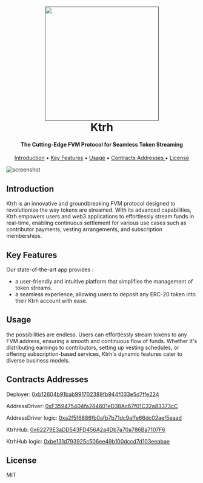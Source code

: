 
  
<h1 align="center">
  <br>
  <a href=""><img src="https://blogger.googleusercontent.com/img/b/R29vZ2xl/AVvXsEizzHDTdKTaT4baezwkLRKHP7dUDvN0Vg0s96AFCns7g-TMoGyiY0zQ-jknooujitvzESvh835GdP2XycBg-pJPg4m7sSOsZ_8WqG-iYBdf2_fjNxy83W9gRRDn5aC4KkUgPTx2JX6z7cTwamZ19zjyNvkXw9j_2yjHyvtVZlE864QPwz1WL0CD1nO7/s945/paper2.png" width="300"></a>
  <br>
  Ktrh
  <br>
</h1>

<h4 align="center">The Cutting-Edge FVM Protocol for Seamless Token Streaming</h4>

<p align="center">
  <a href="#Introduction">Introduction</a> •
  <a href="#key-features">Key Features</a> •
  <a href="#Usage">Usage</a> •
  <a href="#contracts-addresses ">Contracts Addresses </a> •
  <a href="#license">License</a>
</p>

![screenshot](https://blogger.googleusercontent.com/img/b/R29vZ2xl/AVvXsEjGGksZ1xapDPQXk15X8VTE5nS2aOjco0cPGSSqpYjU3GtrI9hu6rYnC2349ug50N48z9YwZT0Nkqr3aOtBzY0I_dErCZnFt2nknl4DoJo3CuIWMGhBsHn2kFCW3UN9eau1zfoNNcyqirGkUUjDRnsdLJeQlgzFBivPPsjBZzi5WzPmM05HUn9P6j3B/s1000/Untitled-1.png)

## Introduction 

Ktrh is an innovative and groundbreaking FVM protocol designed to revolutionize the way tokens are streamed. With its advanced capabilities, Ktrh empowers users and web3 applications to effortlessly stream  funds in real-time, enabling continuous settlement for various use cases such as contributor payments, vesting arrangements, and subscription memberships.

## Key Features

Our state-of-the-art app provides : 
- a user-friendly and intuitive platform that simplifies the management of token streams. 
- a seamless experience, allowing users to deposit any ERC-20 token into their Ktrh account with ease.

## Usage
the possibilities are endless. Users can effortlessly stream tokens to any FVM address, ensuring a smooth and continuous flow of funds. Whether it's distributing earnings to contributors, setting up vesting schedules, or offering subscription-based services, Ktrh's dynamic features cater to diverse business models.


##  Contracts Addresses 
Deployer: [0xb12604b91bab991702388fb944f033e5d7ffe224](https://hyperspace.filfox.info/en/address/0xb12604b91bab991702388fb944f033e5d7ffe224)

 AddressDriver: [0xF359475404fa284601eD38Ac67f01C32a83373cC](https://hyperspace.filfox.info/en/address/0xF359475404fa284601eD38Ac67f01C32a83373cC)

AddressDriver logic: [0xa2f5f6886fb0afb7b71dc9affe66dc02aef5eaad](https://hyperspace.filfox.info/en/address/0xa2f5f6886fb0afb7b71dc9affe66dc02aef5eaad)

KtrhHub: [0x62279E3aDD543FD456A2a4Db7a70a786Ba7107F6](https://hyperspace.filfox.info/en/address/0x62279E3aDD543FD456A2a4Db7a70a786Ba7107F6)

KtrhHub logic: [0xbe131d793925c506ee49b100dccd7d103eeabae](https://hyperspace.filfox.info/en/address/0xbe131d793925c506ee49b100dccd7d103eeabae)



## License

MIT
